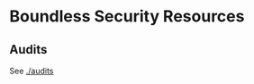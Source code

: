 # Boundless Security Resources

## Audits
See [./audits](https://github.com/boundless-xyz/boundless-security/tree/main/audits)